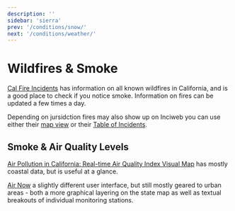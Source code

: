 ```yaml
---
description: ''
sidebar: 'sierra'
prev: '/conditions/snow/'
next: '/conditions/weather/'
---
```


# Wildfires & Smoke

[Cal Fire Incidents](https://www.fire.ca.gov/incidents/) has information on all known wildfires in California, and is a good place to check if you notice smoke. Information on fires can be updated a few times a day.

Depending on jursidction fires may also show up on Inciweb you can use either their [map view](https://inciweb.nwcg.gov/) or their [
Table of Incidents](https://inciweb.nwcg.gov/accessible-view/).

## Smoke & Air Quality Levels

[Air Pollution in California: Real-time Air Quality Index Visual Map](https://aqicn.org/map/california/) has mostly coastal data, but is useful at a glance.

[Air Now](https://cfpub.epa.gov/airnow/index.cfm?action=airnow.local_state&stateid=5&mapcenter=0&tabs=0) a slightly different user interface, but still mostly geared to urban areas - both a more graphical layering on the state map as well as textual breakouts of individual monitoring stations.
